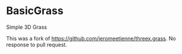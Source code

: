 # BasicGrass
Simple 3D Grass

This was a fork of https://github.com/jeromeetienne/threex.grass.  No response to pull request.

